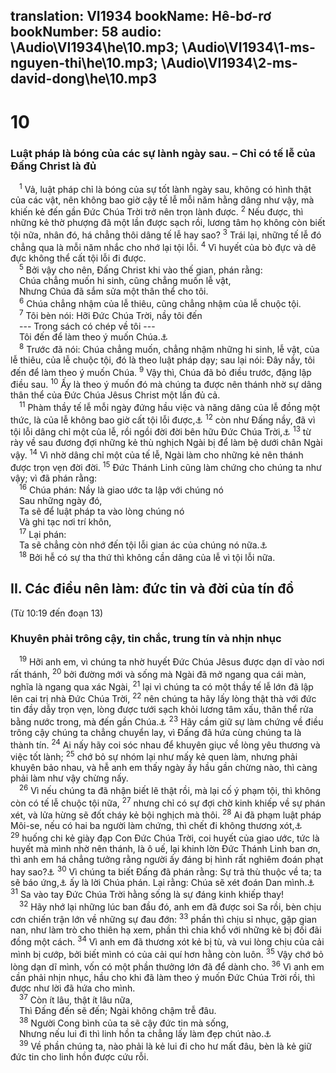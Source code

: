 translation: VI1934
bookName: Hê-bơ-rơ 
bookNumber: 58
audio: \Audio\VI1934\he\10.mp3; \Audio\VI1934\1-ms-nguyen-thi\he\10.mp3; \Audio\VI1934\2-ms-david-dong\he\10.mp3
-------

<div class="title"><h1>10</h1><h3>Luật pháp là bóng của các sự lành ngày sau. – Chỉ có tế lễ của Đấng Christ là đủ</h3></div>
<span class="verse he_10_1"> <sup>1</sup> Vả, luật pháp chỉ là bóng của sự tốt lành ngày sau, không có hình thật của các vật, nên không bao giờ cậy tế lễ mỗi năm hằng dâng như vậy, mà khiến kẻ đến gần Đức Chúa Trời trở nên trọn lành được. </span>
<span class="verse he_10_2"><sup>2</sup> Nếu được, thì những kẻ thờ phượng đã một lần được sạch rồi, lương tâm họ không còn biết tội nữa, nhân đó, há chẳng thôi dâng tế lễ hay sao? </span>
<span class="verse he_10_3"><sup>3</sup> Trái lại, những tế lễ đó chẳng qua là mỗi năm nhắc cho nhớ lại tội lỗi. </span>
<span class="verse he_10_4"><sup>4</sup> Vì huyết của bò đực và dê đực không thể cất tội lỗi đi được. <br/></span>
<span class="verse he_10_5"> <sup>5</sup> Bởi vậy cho nên, Đấng Christ khi vào thế gian, phán rằng: <br/> Chúa chẳng muốn hi sinh, cũng chẳng muốn lễ vật, <br/> Nhưng Chúa đã sắm sửa một thân thể cho tôi. <br/></span>
<span class="verse he_10_6"> <sup>6</sup> Chúa chẳng nhậm của lễ thiêu, cũng chẳng nhậm của lễ chuộc tội. <br/></span>
<span class="verse he_10_7"> <sup>7</sup> Tôi bèn nói: Hỡi Đức Chúa Trời, nầy tôi đến <br/> --- Trong sách có chép về tôi --- <br/> Tôi đến để làm theo ý muốn Chúa.<a data-toggle="tooltip" data-placement="bottom" title="Thi 40:6-8">⚓</a><br/></span>
<span class="verse he_10_8"> <sup>8</sup> Trước đã nói: Chúa chẳng muốn, chẳng nhậm những hi sinh, lễ vật, của lễ thiêu, của lễ chuộc tội, đó là theo luật pháp dạy; sau lại nói: Đây nầy, tôi đến để làm theo ý muốn Chúa. </span>
<span class="verse he_10_9"><sup>9</sup> Vậy thì, Chúa đã bỏ điều trước, đặng lập điều sau. </span>
<span class="verse he_10_10"><sup>10</sup> Ấy là theo ý muốn đó mà chúng ta được nên thánh nhờ sự dâng thân thể của Đức Chúa Jêsus Christ một lần đủ cả. <br/></span>
<span class="verse he_10_11"> <sup>11</sup> Phàm thầy tế lễ mỗi ngày đứng hầu việc và năng dâng của lễ đồng một thức, là của lễ không bao giờ cất tội lỗi được,<a data-toggle="tooltip" data-placement="bottom" title="Xu 29:38">⚓</a></span>
<span class="verse he_10_12"><sup>12</sup> còn như Đấng nầy, đã vì tội lỗi dâng chỉ một của lễ, rồi ngồi đời đời bên hữu Đức Chúa Trời,<a data-toggle="tooltip" data-placement="bottom" title="Thi 110:1">⚓</a></span>
<span class="verse he_10_13"><sup>13</sup> từ rày về sau đương đợi những kẻ thù nghịch Ngài bị để làm bệ dưới chân Ngài vậy. </span>
<span class="verse he_10_14"><sup>14</sup> Vì nhờ dâng chỉ một của tế lễ, Ngài làm cho những kẻ nên thánh được trọn vẹn đời đời. </span>
<span class="verse he_10_15"><sup>15</sup> Đức Thánh Linh cũng làm chứng cho chúng ta như vậy; vì đã phán rằng: <br/></span>
<span class="verse he_10_16"> <sup>16</sup> Chúa phán: Nầy là giao ước ta lập với chúng nó <br/> Sau những ngày đó, <br/> Ta sẽ để luật pháp ta vào lòng chúng nó <br/> Và ghi tạc nơi trí khôn, <br/></span>
<span class="verse he_10_17"> <sup>17</sup> Lại phán: <br/> Ta sẽ chẳng còn nhớ đến tội lỗi gian ác của chúng nó nữa.<a data-toggle="tooltip" data-placement="bottom" title="Gie 31:33-34">⚓</a><br/></span>
<span class="verse he_10_18"> <sup>18</sup> Bởi hễ có sự tha thứ thì không cần dâng của lễ vì tội lỗi nữa. <br/></span>
<div class="title"><h2>II. Các điều nên làm: đức tin và đời của tín đồ</h2><p>(Từ 10:19 đến đoạn 13)</p><h3>Khuyên phải trông cậy, tin chắc, trung tín và nhịn nhục</h3></div>
<span class="verse he_10_19"> <sup>19</sup> Hỡi anh em, vì chúng ta nhờ huyết Đức Chúa Jêsus được dạn dĩ vào nơi rất thánh, </span>
<span class="verse he_10_20"><sup>20</sup> bởi đường mới và sống mà Ngài đã mở ngang qua cái màn, nghĩa là ngang qua xác Ngài, </span>
<span class="verse he_10_21"><sup>21</sup> lại vì chúng ta có một thầy tế lễ lớn đã lập lên cai trị nhà Đức Chúa Trời, </span>
<span class="verse he_10_22"><sup>22</sup> nên chúng ta hãy lấy lòng thật thà với đức tin đầy dẫy trọn vẹn, lòng được tưới sạch khỏi lương tâm xấu, thân thể rửa bằng nước trong, mà đến gần Chúa.<a data-toggle="tooltip" data-placement="bottom" title="Le 8:30; Exe 36:25">⚓</a></span>
<span class="verse he_10_23"><sup>23</sup> Hãy cầm giữ sự làm chứng về điều trông cậy chúng ta chẳng chuyển lay, vì Đấng đã hứa cùng chúng ta là thành tín. </span>
<span class="verse he_10_24"><sup>24</sup> Ai nấy hãy coi sóc nhau để khuyên giục về lòng yêu thương và việc tốt lành; </span>
<span class="verse he_10_25"><sup>25</sup> chớ bỏ sự nhóm lại như mấy kẻ quen làm, nhưng phải khuyên bảo nhau, và hễ anh em thấy ngày ấy hầu gần chừng nào, thì càng phải làm như vậy chừng nấy. <br/></span>
<span class="verse he_10_26"> <sup>26</sup> Vì nếu chúng ta đã nhận biết lẽ thật rồi, mà lại cố ý phạm tội, thì không còn có tế lễ chuộc tội nữa, </span>
<span class="verse he_10_27"><sup>27</sup> nhưng chỉ có sự đợi chờ kinh khiếp về sự phán xét, và lửa hừng sẽ đốt cháy kẻ bội nghịch mà thôi. </span>
<span class="verse he_10_28"><sup>28</sup> Ai đã phạm luật pháp Môi-se, nếu có hai ba người làm chứng, thì chết đi không thương xót,<a data-toggle="tooltip" data-placement="bottom" title="Phu 17:6; 19:15">⚓</a></span>
<span class="verse he_10_29"><sup>29</sup> huống chi kẻ giày đạp Con Đức Chúa Trời, coi huyết của giao ước, tức là huyết mà mình nhờ nên thánh, là ô uế, lại khinh lờn Đức Thánh Linh ban ơn, thì anh em há chẳng tưởng rằng người ấy đáng bị hình rất nghiêm đoán phạt hay sao?<a data-toggle="tooltip" data-placement="bottom" title="Xu 24:8">⚓</a></span>
<span class="verse he_10_30"><sup>30</sup> Vì chúng ta biết Đấng đã phán rằng: Sự trả thù thuộc về ta; ta sẽ báo ứng,<a data-toggle="tooltip" data-placement="bottom" title="Phu 32:35">⚓</a> ấy là lời Chúa phán. Lại rằng: Chúa sẽ xét đoán Dan mình.<a data-toggle="tooltip" data-placement="bottom" title="Phu 32:36">⚓</a></span>
<span class="verse he_10_31"><sup>31</sup> Sa vào tay Đức Chúa Trời hằng sống là sự đáng kinh khiếp thay! <br/></span>
<span class="verse he_10_32"> <sup>32</sup> Hãy nhớ lại những lúc ban đầu đó, anh em đã được soi Sa rồi, bèn chịu cơn chiến trận lớn về những sự đau đớn: </span>
<span class="verse he_10_33"><sup>33</sup> phần thì chịu sỉ nhục, gặp gian nan, như làm trò cho thiên hạ xem, phần thì chia khổ với những kẻ bị đối đãi đồng một cách. </span>
<span class="verse he_10_34"><sup>34</sup> Vì anh em đã thương xót kẻ bị tù, và vui lòng chịu của cải mình bị cướp, bởi biết mình có của cải quí hơn hằng còn luôn. </span>
<span class="verse he_10_35"><sup>35</sup> Vậy chớ bỏ lòng dạn dĩ mình, vốn có một phần thưởng lớn đã để dành cho. </span>
<span class="verse he_10_36"><sup>36</sup> Vì anh em cần phải nhịn nhục, hầu cho khi đã làm theo ý muốn Đức Chúa Trời rồi, thì được như lời đã hứa cho mình. <br/></span>
<span class="verse he_10_37"> <sup>37</sup> Còn ít lâu, thật ít lâu nữa, <br/> Thì Đấng đến sẽ đến; Ngài không chậm trễ đâu. <br/></span>
<span class="verse he_10_38"> <sup>38</sup> Người Cong bình của ta sẽ cậy đức tin mà sống, <br/> Nhưng nếu lui đi thì linh hồn ta chẳng lấy làm đẹp chút nào.<a data-toggle="tooltip" data-placement="bottom" title="Ha 2:3-4">⚓</a><br/></span>
<span class="verse he_10_39"> <sup>39</sup> Về phần chúng ta, nào phải là kẻ lui đi cho hư mất đâu, bèn là kẻ giữ đức tin cho linh hồn được cứu rỗi. <br/></span>
